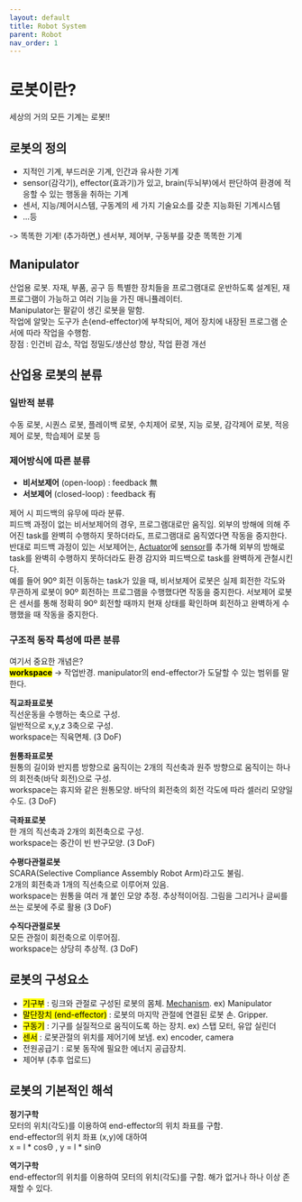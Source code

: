 ```yaml
---
layout: default
title: Robot System
parent: Robot
nav_order: 1
---
```


# 로봇이란?

세상의 거의 모든 기계는 로봇!!

## 로봇의 정의

- 지적인 기계, 부드러운 기계, 인간과 유사한 기계
- sensor(감각기), effector(효과기)가 있고, brain(두뇌부)에서 판단하여 환경에 적응할 수 있는 행동을 취하는 기계
- 센서, 지능/제어시스템, 구동계의 세 가지 기술요소를 갖춘 지능화된 기계시스템
- ...등

-> 똑똑한 기계! (추가하면,) 센서부, 제어부, 구동부를 갖춘 똑똑한 기계

## Manipulator

산업용 로봇. 자재, 부품, 공구 등 특별한 장치들을 프로그램대로 운반하도록 설계된, 재프로그램이 가능하고 여러 기능을 가진 매니퓰레이터.<br>
Manipulator는 팔같이 생긴 로봇을 말함.<br>
작업에 알맞는 도구가 손(end-effector)에 부착되어, 제어 장치에 내장된 프로그램 순서에 따라 작업을 수행함.<br>
장점 : 인건비 감소, 작업 정밀도/생산성 향상, 작업 환경 개선

## 산업용 로봇의 분류

### 일반적 분류

수동 로봇, 시퀀스 로봇, 플레이백 로봇, 수치제어 로봇, 지능 로봇, 감각제어 로봇, 적응제어 로봇, 학습제어 로봇 등

### 제어방식에 따른 분류

- **비서보제어** (open-loop) : feedback 無
- **서보제어** (closed-loop) : feedback 有

제어 시 피드백의 유무에 따라 분류.<br>
피드백 과정이 없는 비서보제어의 경우, 프로그램대로만 움직임. 외부의 방해에 의해 주어진 task를 완벽히 수행하지 못하더라도, 프로그램대로 움직였다면 작동을 중지한다.<br>
반대로 피드백 과정이 있는 서보제어는, [Actuator](https://cheongsan16.github.io/docs/robot/actuator/)에 [sensor](https://cheongsan16.github.io/docs/robot)를 추가해
외부의 방해로 task를 완벽히 수행하지 못하더라도 환경 감지와 피드백으로 task를 완벽하게 관철시킨다.<br>
예를 들어 90º 회전 이동하는 task가 있을 때, 비서보제어 로봇은 실제 회전한 각도와 무관하게 로봇이 90º 회전하는 프로그램을 수행했다면 작동을 중지한다. 
서보제어 로봇은 센서를 통해 정확히 90º 회전할 때까지 현재 상태를 확인하며 회전하고 완벽하게 수행했을 때 작동을 중지한다.

### 구조적 동작 특성에 따른 분류

여기서 중요한 개념은?<br>
<mark>**workspace**</mark> → 작업반경. manipulator의 end-effector가 도달할 수 있는 범위를 말한다.

**직교좌표로봇**<br>
직선운동을 수행하는 축으로 구성.<br>일반적으로 x,y,z 3축으로 구성.<br>
workspace는 직육면체. (3 DoF)

**원통좌표로봇**<br>
원통의 길이와 반지름 방향으로 움직이는 2개의 직선축과 원주 방향으로 움직이는 하나의 회전축(바닥 회전)으로 구성.<br>
workspace는 휴지와 같은 원통모양. 바닥의 회전축의 회전 각도에 따라 셀러리 모양일 수도. (3 DoF)

**극좌표로봇**<br>
한 개의 직선축과 2개의 회전축으로 구성.<br>
workspace는 중간이 빈 반구모양. (3 DoF)

**수평다관절로봇**<br>
SCARA(Selective Compliance Assembly Robot Arm)라고도 불림.<br>2개의 회전축과 1개의 직선축으로 이루어져 있음.<br>
workspace는 원통을 여러 개 붙인 모양 추정. 추상적이어짐. 그림을 그리거나 글씨를 쓰는 로봇에 주로 활용 (3 DoF)

**수직다관절로봇**<br>
모든 관절이 회전축으로 이루어짐.<br>
workspace는 상당히 추상적. (3 DoF)

## 로봇의 구성요소

- <mark>기구부</mark> : 링크와 관절로 구성된 로봇의 몸체. [Mechanism](https://cheongsan16.github.io/docs/robot/mechanism/). ex) Manipulator
- <mark>말단장치 (end-effector)</mark> : 로봇의 마지막 관절에 연결된 로봇 손. Gripper.
- <mark>구동기</mark> : 기구를 실질적으로 움직이도록 하는 장치. ex) 스탭 모터, 유압 실린더
- <mark>센서</mark> : 로봇관절의 위치를 제어기에 보냄. ex) encoder, camera
- 전원공급기 : 로봇 동작에 필요한 에너지 공급장치.
- 제어부 (추후 업로드)

## 로봇의 기본적인 해석

**정기구학**<br>
모터의 위치(각도)를 이용하여 end-effector의 위치 좌표를 구함.<br>
end-effector의 위치 좌표 (x,y)에 대하여<br>
x = l * cosΘ , y = l * sinΘ

**역기구학**<br>
end-effector의 위치를 이용하여 모터의 위치(각도)를 구함. 해가 없거나 하나 이상 존재할 수 있다.
